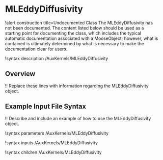 # MLEddyDiffusivity

!alert construction title=Undocumented Class
The MLEddyDiffusivity has not been documented. The content listed below should be used as a starting point for
documenting the class, which includes the typical automatic documentation associated with a
MooseObject; however, what is contained is ultimately determined by what is necessary to make the
documentation clear for users.

!syntax description /AuxKernels/MLEddyDiffusivity

## Overview

!! Replace these lines with information regarding the MLEddyDiffusivity object.

## Example Input File Syntax

!! Describe and include an example of how to use the MLEddyDiffusivity object.

!syntax parameters /AuxKernels/MLEddyDiffusivity

!syntax inputs /AuxKernels/MLEddyDiffusivity

!syntax children /AuxKernels/MLEddyDiffusivity
